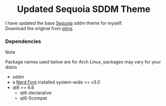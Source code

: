 <h1 align='center'>Updated Sequoia SDDM Theme</h1>

I have updated the base [Sequoia](https://codeberg.org/minMelody/sddm-sequoia) sddm theme for myself. <br>
Download the original from [pling](https://www.pling.com/p/2191680/).

### Dependencies

> [!NOTE]
> Package names used below are for Arch Linux, packages may vary for your distro

- sddm
- a [Nerd Font](https://www.nerdfonts.com/font-downloads) installed system-wide >= v3.0
- qt6 >= 6.6
  - qt6-declarative
  - qt6-5compat

